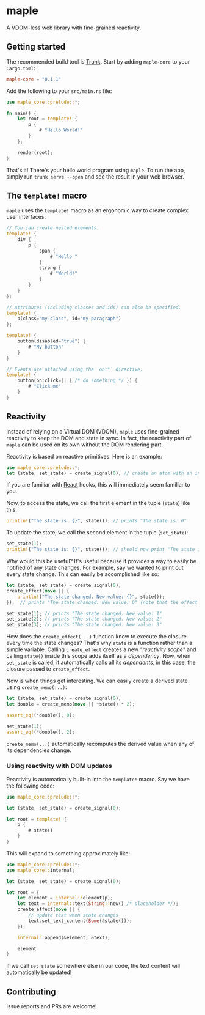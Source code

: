 # maple

A VDOM-less web library with fine-grained reactivity.

## Getting started

The recommended build tool is [Trunk](https://trunkrs.dev/).
Start by adding `maple-core` to your `Cargo.toml`:

```toml
maple-core = "0.1.1"
```

Add the following to your `src/main.rs` file:

```rust
use maple_core::prelude::*;

fn main() {
    let root = template! {
        p {
            # "Hello World!"
        }
    };

    render(root);
}
```

That's it! There's your hello world program using `maple`. To run the app, simply run `trunk serve --open` and see the result in your web browser.

## The `template!` macro

`maple` uses the `template!` macro as an ergonomic way to create complex user interfaces.

```rust
// You can create nested elements.
template! {
    div {
        p {
            span {
                # "Hello "
            }
            strong {
                # "World!"
            }
        }
    }
};

// Attributes (including classes and ids) can also be specified.
template! {
    p(class="my-class", id="my-paragraph")
};

template! {
    button(disabled="true") {
        # "My button"
    }
}

// Events are attached using the `on:*` directive.
template! {
    button(on:click=|| { /* do something */ }) {
        # "Click me"
    }
}
```

## Reactivity

Instead of relying on a Virtual DOM (VDOM), `maple` uses fine-grained reactivity to keep the DOM and state in sync.
In fact, the reactivity part of `maple` can be used on its own without the DOM rendering part.

Reactivity is based on reactive primitives. Here is an example:

```rust
use maple_core::prelude::*;
let (state, set_state) = create_signal(0); // create an atom with an initial value of 0
```

If you are familiar with [React](https://reactjs.org/) hooks, this will immediately seem familiar to you.

Now, to access the state, we call the first element in the tuple (`state`) like this:

```rust
println!("The state is: {}", state()); // prints "The state is: 0"
```

To update the state, we call the second element in the tuple (`set_state`):

```rust
set_state(1);
println!("The state is: {}", state()); // should now print "The state is: 0"
```

Why would this be useful? It's useful because it provides a way to easily be notified of any state changes.
For example, say we wanted to print out every state change. This can easily be accomplished like so:

```rust
let (state, set_state) = create_signal(0);
create_effect(move || {
    println!("The state changed. New value: {}", state());
});  // prints "The state changed. New value: 0" (note that the effect is always executed at least 1 regardless of state changes)

set_state(1); // prints "The state changed. New value: 1"
set_state(2); // prints "The state changed. New value: 2"
set_state(3); // prints "The state changed. New value: 3"
```

How does the `create_effect(...)` function know to execute the closure every time the state changes?
That's why `state` is a function rather than a simple variable.
Calling `create_effect` creates a new _"reactivity scope"_ and calling `state()` inside this scope adds itself as a _dependency_.
Now, when `set_state` is called, it automatically calls all its _dependents_, in this case, the closure passed to `create_effect`.

Now is when things get interesting. We can easily create a derived state using `create_memo(...)`:

```rust
let (state, set_state) = create_signal(0);
let double = create_memo(move || *state() * 2);

assert_eq!(*double(), 0);

set_state(1);
assert_eq!(*double(), 2);
```

`create_memo(...)` automatically recomputes the derived value when any of its dependencies change.

### Using reactivity with DOM updates

Reactivity is automatically built-in into the `template!` macro. Say we have the following code:

```rust
use maple_core::prelude::*;

let (state, set_state) = create_signal(0);

let root = template! {
    p {
        # state()
    }
}
```

This will expand to something approximately like:

```rust
use maple_core::prelude::*;
use maple_core::internal;

let (state, set_state) = create_signal(0);

let root = {
    let element = internal::element(p);
    let text = internal::text(String::new() /* placeholder */);
    create_effect(move || {
        // update text when state changes
        text.set_text_content(Some(&state()));
    });

    internal::append(&element, &text);

    element
}
```

If we call `set_state` somewhere else in our code, the text content will automatically be updated!

## Contributing

Issue reports and PRs are welcome!
